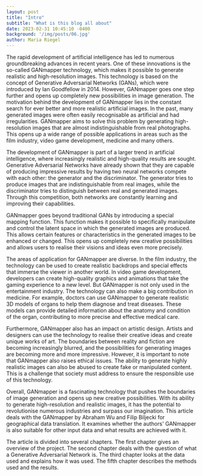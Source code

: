 ```yaml
---
layout: post
title: "Intro"
subtitle: "What is this blog all about"
date: 2023-02-31 10:45:10 -0400
background: '/img/posts/06.jpg'
author: Maria Riegel
---
```

The rapid development of artificial intelligence has led to numerous groundbreaking advances in recent years. One of these innovations is the so-called GANmapper technology, which makes it possible to generate realistic and high-resolution images. This technology is based on the concept of Generative Adversarial Networks (GANs), which were introduced by Ian Goodfellow in 2014. However, GANmapper goes one step further and opens up completely new possibilities in image generation.
The motivation behind the development of GANmapper lies in the constant search for ever better and more realistic artificial images. In the past, many generated images were often easily recognisable as artificial and had irregularities. GANmapper aims to solve this problem by generating high-resolution images that are almost indistinguishable from real photographs. This opens up a wide range of possible applications in areas such as the film industry, video game development, medicine and many others.

The development of GANmapper is part of a larger trend in artificial intelligence, where increasingly realistic and high-quality results are sought. Generative Adversarial Networks have already shown that they are capable of producing impressive results by having two neural networks compete with each other: the generator and the discriminator. The generator tries to produce images that are indistinguishable from real images, while the discriminator tries to distinguish between real and generated images. Through this competition, both networks are constantly learning and improving their capabilities.

GANmapper goes beyond traditional GANs by introducing a special mapping function. This function makes it possible to specifically manipulate and control the latent space in which the generated images are produced. This allows certain features or characteristics in the generated images to be enhanced or changed. This opens up completely new creative possibilities and allows users to realise their visions and ideas even more precisely.

The areas of application for GANmapper are diverse. In the film industry, the technology can be used to create realistic backdrops and special effects that immerse the viewer in another world. In video game development, developers can create high-quality graphics and animations that take the gaming experience to a new level. 
But GANmapper is not only used in the entertainment industry. The technology can also make a big contribution in medicine. For example, doctors can use GANmapper to generate realistic 3D models of organs to help them diagnose and treat diseases. These models can provide detailed information about the anatomy and condition of the organ, contributing to more precise and effective medical care.

Furthermore, GANmapper also has an impact on artistic design. Artists and designers can use the technology to realise their creative ideas and create unique works of art. The boundaries between reality and fiction are becoming increasingly blurred, and the possibilities for generating images are becoming more and more impressive.
However, it is important to note that GANmapper also raises ethical issues. The ability to generate highly realistic images can also be abused to create fake or manipulated content. This is a challenge that society must address to ensure the responsible use of this technology.

Overall, GANmapper is a fascinating technology that pushes the boundaries of image generation and opens up new creative possibilities. With its ability to generate high-resolution and realistic images, it has the potential to revolutionise numerous industries and surpass our imagination.
This article deals with the GANmapper by Abraham Wu and Filip Biljecki for geographical data translation. It examines whether the authors' GANmapper is also suitable for other input data and what results are achieved with it. 

The article is divided into several chapters. The first chapter gives an overview of the project. The second chapter deals with the question of what a Generative Adversarial Network is. The third chapter looks at the data used and explains how it was used. The fifth chapter describes the methods used and the results.



